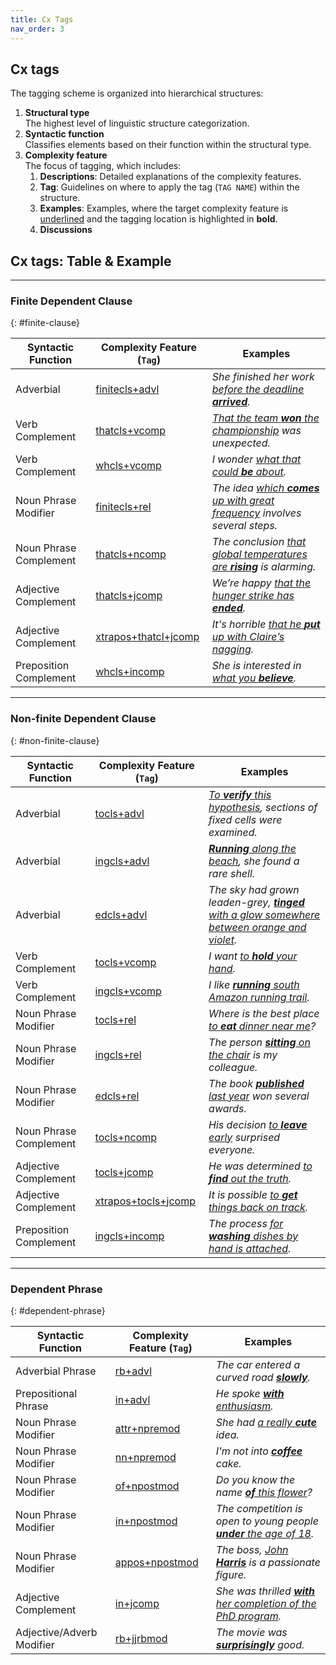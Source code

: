 ```yaml
---
title: Cx Tags
nav_order: 3
---
```


## Cx tags

The tagging scheme is organized into hierarchical structures:

   1. **Structural type**  
      The highest level of linguistic structure categorization.
   2. **Syntactic function**  
      Classifies elements based on their function within the structural type.
   3. **Complexity feature**  
      The focus of tagging, which includes:
      1. **Descriptions**: Detailed explanations of the complexity features.
      2. **Tag**: Guidelines on where to apply the tag (`TAG NAME`) within the structure.
      3. **Examples**: Examples, where the target complexity feature is <ins>underlined</ins> and the tagging location is highlighted in **bold**.
      4. **Discussions**


## Cx tags: Table & Example

---

### Finite Dependent Clause
{: #finite-clause}

| Syntactic Function     | Complexity Feature (`Tag`) | Examples                                                        |
|------------------------|----------------------------|-----------------------------------------------------------------|
| Adverbial              | [finitecls+advl](./1_Finite%20Clause/1_Syntactic%20function1/#finite-adverbial-clause)          | *She finished her work <ins>before the deadline **arrived**</ins>.* |
| Verb Complement        | [thatcls+vcomp](./1_Finite%20Clause/2_Syntactic%20function2/#verb--that-complement)          | *<ins>That the team **won** the championship</ins> was unexpected.* |
| Verb Complement        | [whcls+vcomp](./1_Finite%20Clause/2_Syntactic%20function2/#verb--wh-complement)             | *I wonder <ins>what that could **be** about</ins>.*             |
| Noun Phrase Modifier   | [finitecls+rel](./1_Finite%20Clause/3_Syntactic%20function3/#noun--finite-relative-clause)           | *The idea <ins>which **comes** up with great frequency</ins> involves several steps.* |
| Noun Phrase Complement | [thatcls+ncomp](./1_Finite%20Clause/4_Syntactic%20function4/#noun--that-complement-clause)           | *The conclusion <ins>that global temperatures are **rising**</ins> is alarming.* |
| Adjective Complement   | [thatcls+jcomp](./1_Finite%20Clause/5_Syntactic%20function5/#adjective--that-complement-clause)           | *We’re happy <ins>that the hunger strike has **ended**</ins>.*  |
| Adjective Complement   | [xtrapos+thatcl+jcomp](./1_Finite%20Clause/5_Syntactic%20function5/#extraposed-adjective--that-complement-clause)   | *It's horrible <ins>that he **put** up with Claire’s nagging</ins>.* |
| Preposition Complement | [whcls+incomp](./1_Finite%20Clause/6_Syntactic%20function6/#preposition--wh-complement-clause)            | *She is interested in <ins>what you **believe**</ins>.*         |

---

### Non-finite Dependent Clause
{: #non-finite-clause}

| Syntactic Function     | Complexity Feature (`Tag`) | Examples                                                        |
|------------------------|----------------------------|-----------------------------------------------------------------|
| Adverbial              | [tocls+advl](./2_Non-finite%20Clause/1_Syntactic%20function1/#to-clause-as-adverbial)              | *<ins>To **verify** this hypothesis</ins>, sections of fixed cells were examined.* |
| Adverbial              | [ingcls+advl](./2_Non-finite%20Clause/1_Syntactic%20function1/#ing-clause-as-adverbial)            | *<ins>**Running** along the beach</ins>, she found a rare shell.* |
| Adverbial              | [edcls+advl](./2_Non-finite%20Clause/1_Syntactic%20function1/#ed-clause-as-adverbial)              | *The sky had grown leaden-grey, <ins>**tinged** with a glow somewhere between orange and violet</ins>.* |
| Verb Complement        | [tocls+vcomp](./2_Non-finite%20Clause/2_Syntactic%20function2/#verb--to-complement-clause)             | *I want <ins>to **hold** your hand</ins>.*                     |
| Verb Complement        | [ingcls+vcomp](./2_Non-finite%20Clause/2_Syntactic%20function2/#verb--ing-complement-clause)            | *I like <ins>**running** south Amazon running trail</ins>.*     |
| Noun Phrase Modifier   | [tocls+rel](./2_Non-finite%20Clause/3_Syntactic%20function3/#noun--to-relative-clause)               | *Where is the best place <ins>to **eat** dinner near me</ins>?* |
| Noun Phrase Modifier   | [ingcls+rel](./2_Non-finite%20Clause/3_Syntactic%20function3/#noun--ing-relative-clause)              | *The person <ins>**sitting** on the chair</ins> is my colleague.* |
| Noun Phrase Modifier   | [edcls+rel](./2_Non-finite%20Clause/3_Syntactic%20function3/#noun--ed-relative-clause)               | *The book <ins>**published** last year</ins> won several awards.* |
| Noun Phrase Complement | [tocls+ncomp](./2_Non-finite%20Clause/4_Syntactic%20function4/#noun--to-complement-clause)             | *His decision <ins>to **leave** early</ins> surprised everyone.* |
| Adjective Complement   | [tocls+jcomp](./2_Non-finite%20Clause/5_Syntactic%20function5/#adjective--to-complement-clause)            | *He was determined <ins>to **find** out the truth</ins>.*       |
| Adjective Complement   | [xtrapos+tocls+jcomp](./2_Non-finite%20Clause/5_Syntactic%20function5/#extraposed-adjective--to-complement-clause)     | *It is possible <ins>to **get** things back on track</ins>.*    |
| Preposition Complement | [ingcls+incomp](./2_Non-finite%20Clause/6_Syntactic%20function6/#preposition--ing-complement-clause)           | *The process <ins>for **washing** dishes by hand is attached</ins>.* |

---

### Dependent Phrase
{: #dependent-phrase}

| Syntactic Function        | Complexity Feature (`Tag`) | Examples                                                        |
|---------------------------|----------------------------|-----------------------------------------------------------------|
| Adverbial Phrase          | [rb+advl](./3_Dependent%20Phrase/1_Syntactic%20function1/#adverb-phrase)                 | *The car entered a curved road <ins>**slowly**</ins>.*          |
| Prepositional Phrase      | [in+advl](./3_Dependent%20Phrase/1_Syntactic%20function1/#preposition-phrase)                 | *He spoke <ins>**with** enthusiasm</ins>.*                     |
| Noun Phrase Modifier      | [attr+npremod](./3_Dependent%20Phrase/2_Syntactic%20function2/#attributive-adjectives-as-noun-pre-modifier)            | *She had <ins>a really **cute**</ins> idea.*                   |
| Noun Phrase Modifier      | [nn+npremod](./3_Dependent%20Phrase/2_Syntactic%20function2/#noun-as-noun-pre-modifier)            | *I'm not into <ins>**coffee**</ins> cake.*                     |
| Noun Phrase Modifier      | [of+npostmod](./3_Dependent%20Phrase/2_Syntactic%20function2/#of-phrases-as-noun)            | *Do you know the name <ins>**of** this flower</ins>?*          |
| Noun Phrase Modifier      | [in+npostmod](./3_Dependent%20Phrase/2_Syntactic%20function2/#other-prepositional-phrases-as-noun)             | *The competition is open to young people <ins>**under** the age of 18</ins>.* |
| Noun Phrase Modifier      | [appos+npostmod](./3_Dependent%20Phrase/2_Syntactic%20function2/#appositive-noun-phrase-as-noun)          | *The boss, <ins>John **Harris**</ins> is a passionate figure.* |
| Adjective Complement      | [in+jcomp](./3_Dependent%20Phrase/3_Syntactic%20function3/#preposition-phrases-as-adjective-complement)                | *She was thrilled <ins>**with** her completion of the PhD program</ins>.* |
| Adjective/Adverb Modifier | [rb+jjrbmod](./3_Dependent%20Phrase/4_Syntactic%20function4/#adverb-phrase-as-adjectiveadverb-modifier)              | *The movie was <ins>**surprisingly**</ins> good.*              |